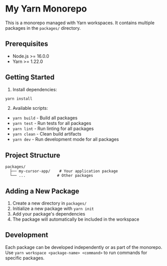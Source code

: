 # My Yarn Monorepo

This is a monorepo managed with Yarn workspaces. It contains multiple packages in the `packages/` directory.

## Prerequisites

- Node.js >= 16.0.0
- Yarn >= 1.22.0

## Getting Started

1. Install dependencies:
```bash
yarn install
```

2. Available scripts:
- `yarn build` - Build all packages
- `yarn test` - Run tests for all packages
- `yarn lint` - Run linting for all packages
- `yarn clean` - Clean build artifacts
- `yarn dev` - Run development mode for all packages

## Project Structure

```
packages/
  ├── my-cursor-app/    # Your application package
  └── ...              # Other packages
```

## Adding a New Package

1. Create a new directory in `packages/`
2. Initialize a new package with `yarn init`
3. Add your package's dependencies
4. The package will automatically be included in the workspace

## Development

Each package can be developed independently or as part of the monorepo. Use `yarn workspace <package-name> <command>` to run commands for specific packages. 